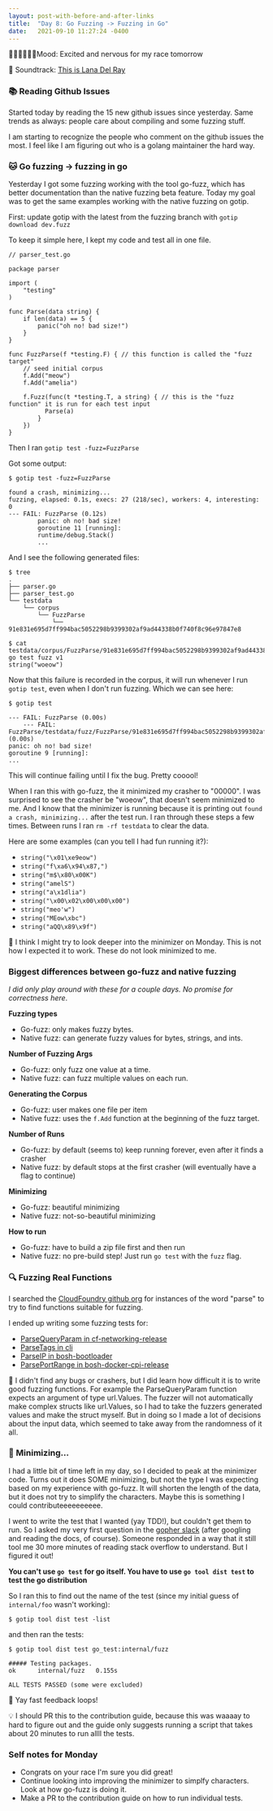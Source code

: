 ```yaml
---
layout: post-with-before-and-after-links
title:  "Day 8: Go Fuzzing -> Fuzzing in Go"
date:   2021-09-10 11:27:24 -0400
---
```


🏊‍♀️🚴‍♀️🏃‍♀️Mood: Excited and nervous for my race tomorrow

🎵 Soundtrack: [This is Lana Del Ray](https://open.spotify.com/playlist/37i9dQZF1DX3XuY09ikg3x)

### 📚 Reading Github Issues
Started today by reading the 15 new github issues since yesterday. Same trends
as always: people care about compiling and some fuzzing stuff.

I am starting to recognize the people who comment on the github issues the most.
I feel like I am figuring out who is a golang maintainer the hard way.


### 🐱 Go fuzzing -> fuzzing in go

Yesterday I got some fuzzing working with the tool go-fuzz, which has better
documentation than the native fuzzing beta feature. Today my goal was to get the
same examples working with the native fuzzing on gotip.

First: update gotip with the latest from the fuzzing branch with `gotip download dev.fuzz`

To keep it simple here, I kept my code and test all in one file.

```
// parser_test.go

package parser

import (
	"testing"
)

func Parse(data string) {
	if len(data) == 5 {
		panic("oh no! bad size!")
	}
}

func FuzzParse(f *testing.F) { // this function is called the "fuzz target"
	// seed initial corpus
	f.Add("meow")
	f.Add("amelia")

	f.Fuzz(func(t *testing.T, a string) { // this is the "fuzz function" it is run for each test input
		  Parse(a)
		}
	})
}
```

Then I ran `gotip test -fuzz=FuzzParse`

Got some output:
```
$ gotip test -fuzz=FuzzParse

found a crash, minimizing...
fuzzing, elapsed: 0.1s, execs: 27 (218/sec), workers: 4, interesting: 0
--- FAIL: FuzzParse (0.12s)
        panic: oh no! bad size!
        goroutine 11 [running]:
        runtime/debug.Stack()
        ...
```

And I see the following generated files:
```
$ tree
.
├── parser.go
├── parser_test.go
└── testdata
    └── corpus
        └── FuzzParse
            └── 91e831e695d7ff994bac5052298b9399302af9ad44338b0f740f8c96e97847e8

```

```
$ cat testdata/corpus/FuzzParse/91e831e695d7ff994bac5052298b9399302af9ad44338b0f740f8c96e97847e8
go test fuzz v1
string("woeow")
```

Now that this failure is recorded in the corpus, it will run whenever I run
`gotip test`, even when I don't run fuzzing. Which we can see here:

```
$ gotip test

--- FAIL: FuzzParse (0.00s)
    --- FAIL: FuzzParse/testdata/fuzz/FuzzParse/91e831e695d7ff994bac5052298b9399302af9ad44338b0f740f8c96e97847e8 (0.00s)
panic: oh no! bad size!
goroutine 9 [running]:
...
```
This will continue failing until I fix the bug. Pretty cooool!

When I ran this with go-fuzz, the it minimized my crasher to "00000". I was
surprised to see the crasher be "woeow", that doesn't seem minimized to me. And
I know that the minimizer is running because it is printing out `found a crash,
minimizing...` after the test run. I ran through these steps a few times.
Between runs I ran `rm -rf testdata` to clear the data.

Here are some examples (can you tell I had fun running it?):
* `string("\x01\xe9eow")`
* `string("f\xa6\x94\x87,")`
* `string("m$\x80\x00K")`
* `string("amelS")`
* `string("a\x1dlia")`
* `string("\x00\x02\x00\x00\x00")`
* `string("meo'w")`
* `string("MEow\xbc")`
* `string("aQQ\x89\x9f")`

🧐 I think I might try to look deeper into the minimizer on Monday. This is not
how I expected it to work. These do not look minimized to me.

### Biggest differences between go-fuzz and native fuzzing
_I did only play around with these for a couple days. No promise for correctness
here_.

**Fuzzing types**
* Go-fuzz: only makes fuzzy bytes.
* Native fuzz: can generate fuzzy values for bytes, strings, and ints.

**Number of Fuzzing Args**
* Go-fuzz: only fuzz one value at a time.
* Native fuzz: can fuzz multiple values on each run.

**Generating the Corpus**
* Go-fuzz: user makes one file per item
* Native fuzz: uses the `f.Add` function at the beginning of the fuzz target.

**Number of Runs**
* Go-fuzz: by default (seems to) keep running forever, even after it finds a
  crasher
* Native fuzz: by default stops at the first crasher (will eventually have a
  flag to continue)

**Minimizing**
* Go-fuzz: beautiful minimizing
* Native fuzz: not-so-beautiful minimizing

**How to run**
* Go-fuzz: have to build a zip file first and then run
* Native fuzz: no pre-build step! Just run `go test` with the `fuzz` flag.

### 🔍 Fuzzing Real Functions

I searched the [CloudFoundry github org](https://github.com/cloudfoundry) for instances of the word "parse" to
try to find functions suitable for fuzzing.

I ended up writing some fuzzing tests for:
* [ParseQueryParam in
  cf-networking-release](https://github.com/cloudfoundry/cf-networking-release/blob/e9fac611c30c63b69ab58f8c04516a463c1da02f/src/policy-server/handlers/destinations_index.go#L62-L72)
* [ParseTags in
  cli](https://github.com/cloudfoundry/cli/blob/8c20e5118d7cb38f52d52b69060f6b77943dce6e/cf/uihelpers/tags_parser.go)
* [ParseIP in
  bosh-bootloader](https://github.com/cloudfoundry/bosh-bootloader/blob/b9b92c7b41fca198b59d19e1848292838f7d9e9d/bosh/ip.go)
* [ParsePortRange in bosh-docker-cpi-release](https://github.com/cloudfoundry/bosh-bootloader/blob/b9b92c7b41fca198b59d19e1848292838f7d9e9d/bosh/ip.go)

🐞 I didn't find any bugs or crashers, but I did learn how difficult it is to
write good fuzzing functions. For example the ParseQueryParam function expects
an argument of type url.Values. The fuzzer will not automatically make complex
structs like url.Values, so I had to take the fuzzers generated values and make
the struct myself. But in doing so I made a lot of decisions about the input
data, which seemed to take away from the randomness of it all.

### 🐜 Minimizing...

I had a little bit of time left in my day, so I decided to peak at the minimizer
code. Turns out it does SOME minimizing, but not the type I was expecting based
on my experience with go-fuzz. It will shorten the length of the data, but it
does not try to simplify the characters. Maybe this is something I could
contributeeeeeeeeee.

I went to write the test that I wanted (yay TDD!), but couldn't get them to run.
So I asked my very first question in the [gopher
slack](https://gophers.slack.com/archives/C029RQSEE/p1631310643401400) (after
googling and reading the docs, of course). Someone responded in a way that it
still tool me 30 more minutes of reading stack overflow to understand. But I
figured it out!

**You can't use `go test` for go itself. You have to use `go tool dist test` to test the
go distribution**

So I ran this to find out the name of the test (since my initial guess of
`internal/foo` wasn't working):
```
$ gotip tool dist test -list
```

and then ran the tests:
```
$ gotip tool dist test go_test:internal/fuzz

##### Testing packages.
ok  	internal/fuzz	0.155s

ALL TESTS PASSED (some were excluded)
```

🎉 Yay fast feedback loops!

💡 I should PR this to the contribution guide, because this was waaaay to hard
to figure out and the guide only suggests running a script that takes about 20
minutes to run allll the tests.

### Self notes for Monday
* Congrats on your race I'm sure you did great!
* Continue looking into improving the minimizer to simplfy characters. Look at
  how go-fuzz is doing it.
* Make a PR to the contribution guide on how to run individual tests.


